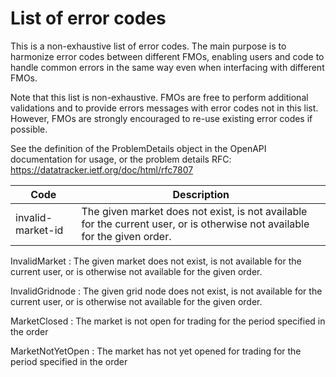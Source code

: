 # List of error codes

This is a non-exhaustive list of error codes. The main purpose is to harmonize error codes between different FMOs, enabling users and code to handle common errors in the same way even when interfacing with different FMOs. 

Note that this list is non-exhaustive. FMOs are free to perform additional validations and to provide errors messages with error codes not in this list. However, FMOs are strongly encouraged to re-use existing error codes if possible. 

See the definition of the ProblemDetails object in the OpenAPI documentation for usage, or the problem details RFC: https://datatracker.ietf.org/doc/html/rfc7807

|  Code                      | Description                               |
|----------------------------|-------------------------------------------|
| invalid-market-id          | The given market does not exist, is not available for the current user, or is otherwise not available for the given order.



InvalidMarket
: The given market does not exist, is not available for the current user, or is otherwise not available for the given order.

InvalidGridnode
: The given grid node does not exist, is not available for the current user, or is otherwise not available for the given order.

MarketClosed
: The market is not open for trading for the period specified in the order

MarketNotYetOpen
: The market has not yet opened for trading for the period specified in the order

